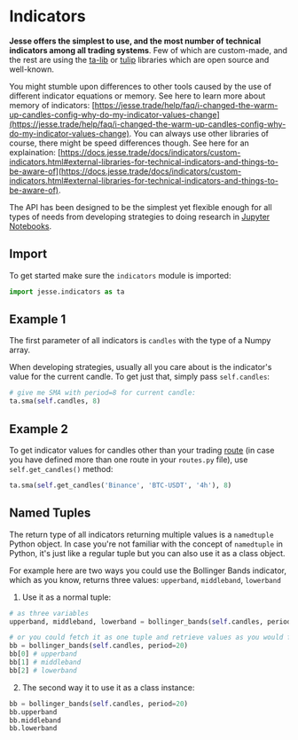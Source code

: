 # Indicators

**Jesse offers the simplest to use, and the most number of technical indicators among all trading systems**. Few of which are custom-made, and the rest are using the [ta-lib](http://ta-lib.org) or [tulip](https://tulipindicators.org/) libraries which are open source and well-known.

You might stumble upon differences to other tools caused by the use of different indicator equations or memory. See here to learn more about memory of indicators: [https://jesse.trade/help/faq/i-changed-the-warm-up-candles-config-why-do-my-indicator-values-change](https://jesse.trade/help/faq/i-changed-the-warm-up-candles-config-why-do-my-indicator-values-change). You can always use other libraries of course, there might be speed differences though. See here for an explaination:
[https://docs.jesse.trade/docs/indicators/custom-indicators.html#external-libraries-for-technical-indicators-and-things-to-be-aware-of](https://docs.jesse.trade/docs/indicators/custom-indicators.html#external-libraries-for-technical-indicators-and-things-to-be-aware-of).

The API has been designed to be the simplest yet flexible enough for all types of needs from developing strategies to doing research in [Jupyter Notebooks](/docs/jupyter-notebooks).

## Import

To get started make sure the `indicators` module is imported:

```py
import jesse.indicators as ta
```

## Example 1

The first parameter of all indicators is `candles` with the type of a Numpy array. 

When developing strategies, usually all you care about is the indicator's value for the current candle. To get just that, simply pass `self.candles`:

```py
# give me SMA with period=8 for current candle:
ta.sma(self.candles, 8)
```

## Example 2

To get indicator values for candles other than your trading [route](/docs/routes) (in case you have defined more than one route in your `routes.py` file), use `self.get_candles()` method:

```py
ta.sma(self.get_candles('Binance', 'BTC-USDT', '4h'), 8)
```

## Named Tuples

The return type of all indicators returning multiple values is a `namedtuple` Python object. In case you're not familiar with the concept of  `namedtuple` in Python, it's just like a regular tuple but you can also use it as a class object. 

For example here are two ways you could use the Bollinger Bands indicator, which as you know, returns three values: `upperband`, `middleband`, `lowerband`

1. Use it as a normal tuple:
```py
# as three variables
upperband, middleband, lowerband = bollinger_bands(self.candles, period=20)

# or you could fetch it as one tuple and retrieve values as you would from a tuple:
bb = bollinger_bands(self.candles, period=20)
bb[0] # upperband
bb[1] # middleband
bb[2] # lowerband
```

2. The second way it to use it as a class instance:
```py
bb = bollinger_bands(self.candles, period=20)
bb.upperband
bb.middleband
bb.lowerband
```
